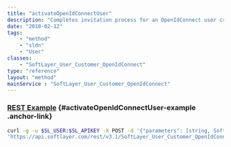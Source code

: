 ```yaml
---
title: "activateOpenIdConnectUser"
description: "Completes invitation process for an OpenIdConnect user created by Bluemix Unified User Console. "
date: "2018-02-12"
tags:
    - "method"
    - "sldn"
    - "User"
classes:
    - "SoftLayer_User_Customer_OpenIdConnect"
type: "reference"
layout: "method"
mainService : "SoftLayer_User_Customer_OpenIdConnect"
---
```


### [REST Example](#activateOpenIdConnectUser-example) <a href="/article/rest/"><i class="fas fa-question"></i></a> {#activateOpenIdConnectUser-example .anchor-link} 
```bash
curl -g -u $SL_USER:$SL_APIKEY -X POST -d '{"parameters": [string, SoftLayer_User_Customer, string]}' \
'https://api.softlayer.com/rest/v3.1/SoftLayer_User_Customer_OpenIdConnect/activateOpenIdConnectUser'
```
